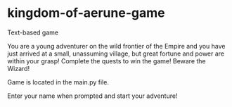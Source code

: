 # kingdom-of-aerune-game
Text-based game

You are a young adventurer on the wild frontier of the Empire and you have just arrived at a small, unassuming village, but great fortune and power are within your grasp!  Complete the quests to win the game!  Beware the Wizard!

Game is located in the main.py file.

Enter your name when prompted and start your adventure!
